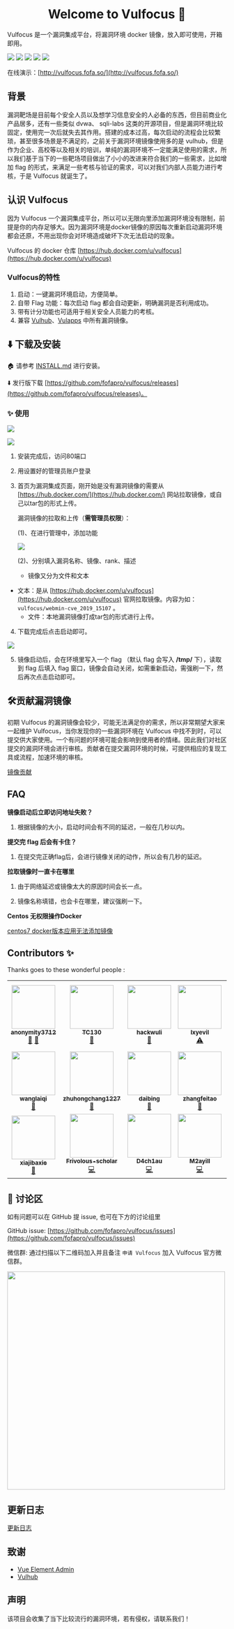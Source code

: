 <h1 align="center"> Welcome to Vulfocus 🚀 </h1>

Vulfocus 是一个漏洞集成平台，将漏洞环境 docker 镜像，放入即可使用，开箱即用。

<p>
  <img src="https://img.shields.io/github/stars/fofapro/vulfocus.svg?style=flat-square" />
  <img src="https://img.shields.io/github/release/fofapro/vulfocus.svg?style=flat-square" />
  <img src="https://img.shields.io/github/release/fofapro/vulfocus.svg?color=blue&label=update&style=flat-square" />
  <img src="https://img.shields.io/github/license/fofapro/vulfocus?style=flat-square" />
  <!-- ALL-CONTRIBUTORS-BADGE:START - Do not remove or modify this section -->
<img src="https://img.shields.io/badge/all_contributors-19-orange.svg?style=flat-square" />
<!-- ALL-CONTRIBUTORS-BADGE:END -->
</p>

在线演示：[http://vulfocus.fofa.so/](http://vulfocus.fofa.so/)

## 背景

漏洞靶场是目前每个安全人员以及想学习信息安全的人必备的东西，但目前商业化产品居多，还有一些类似 dvwa、 sqli-labs 这类的开源项目，但是漏洞环境比较固定，使用完一次后就失去其作用。搭建的成本过高，每次启动的流程会比较繁琐，甚至很多场景是不满足的，之前关于漏洞环境镜像使用多的是 vulhub，但是作为企业、高校等以及相关的培训，单纯的漏洞环境不一定能满足使用的需求，所以我们基于当下的一些靶场项目做出了小小的改进来符合我们的一些需求，比如增加 flag 的形式，来满足一些考核与验证的需求，可以对我们内部人员能力进行考核，于是 Vulfocus 就诞生了。

## 认识 Vulfocus

因为 Vulfocus 一个漏洞集成平台，所以可以无限向里添加漏洞环境没有限制，前提是你的内存足够大。因为漏洞环境是docker镜像的原因每次重新启动漏洞环境都会还原，不用出现你会对环境造成破坏下次无法启动的现象。

Vulfocus 的 docker 仓库 [https://hub.docker.com/u/vulfocus](https://hub.docker.com/u/vulfocus)

### Vulfocus的特性


1. 启动：一键漏洞环境启动，方便简单。
2. 自带 Flag 功能：每次启动 flag 都会自动更新，明确漏洞是否利用成功。
3. 带有计分功能也可适用于相关安全人员能力的考核。
4. 兼容 [Vulhub](https://vulhub.org/)、[Vulapps](http://vulapps.evalbug.com/) 中所有漏洞镜像。


##  ⬇️ 下载及安装

🏠 请参考 [INSTALL.md](./INSTALL.md) 进行安装。

⬇️ 发行版下载 [https://github.com/fofapro/vulfocus/releases](https://github.com/fofapro/vulfocus/releases)。

### ✨ 使用

![](./imgs/register.gif)

![](./imgs/login.gif)

1. 安装完成后，访问80端口

2. 用设置好的管理员账户登录

3. 首页为漏洞集成页面，刚开始是没有漏洞镜像的需要从 [https://hub.docker.com/](https://hub.docker.com/) 网站拉取镜像，或自己以tar包的形式上传。

   漏洞镜像的拉取和上传（**需管理员权限**）：

   (1)、在进行管理中，添加功能

   ![](./imgs/image.gif)

   (2)、分别填入漏洞名称、镜像、rank、描述

   - 镜像又分为文件和文本
  - 文本：是从 [https://hub.docker.com/u/vulfocus](https://hub.docker.com/u/vulfocus) 官网拉取镜像。内容为如： `vulfocus/webmin-cve_2019_15107` 。
     - 文件：本地漏洞镜像打成tar包的形式进行上传。
   
4. 下载完成后点击启动即可。

![](./imgs/flag.gif)

5. 镜像启动后，会在环境里写入一个 flag （默认 flag 会写入 **/tmp/** 下），读取到 flag 后填入 flag 窗口，镜像会自动关闭，如需重新启动，需强刷一下，然后再次点击启动即可。


## 🛠贡献漏洞镜像

初期 Vulfocus 的漏洞镜像会较少，可能无法满足你的需求，所以非常期望大家来一起维护 Vulfocus，当你发现你的一些漏洞环境在 Vulfocus 中找不到时，可以提交供大家使用。一个有问题的环境可能会影响到使用者的情绪。因此我们对社区提交的漏洞环境会进行审核。贡献者在提交漏洞环境的时候，可提供相应的复现工具或流程，加速环境的审核。

[镜像贡献](./images/CONTRIBUTION.md)

## FAQ

**镜像启动后立即访问地址失败？**

1. 根据镜像的大小，启动时间会有不同的延迟，一般在几秒以内。

**提交完 flag 后会有卡住？**

1. 在提交完正确flag后，会进行镜像关闭的动作，所以会有几秒的延迟。

**拉取镜像时一直卡在哪里**

1. 由于网络延迟或镜像太大的原因时间会长一点。

2. 镜像名称填错，也会卡在哪里，建议强刷一下。

**Centos 无权限操作Docker**

[centos7 docker版本应用无法添加镜像](https://github.com/fofapro/vulfocus/issues/6)

## Contributors ✨

Thanks goes to these wonderful people :

<!-- ALL-CONTRIBUTORS-LIST:START - Do not remove or modify this section -->
<!-- prettier-ignore-start -->
<!-- markdownlint-disable -->
<table>
  <tr>
    <td align="center"><a href="https://github.com/anonymity3712"><img src="https://avatars0.githubusercontent.com/u/40228178?v=4" width="100px;" alt=""/><br /><sub><b>anonymity3712</b></sub></a><br /><a href="https://github.com/fofapro/vulfocus/issues?q=author%3Aanonymity3712" title="Bug reports">🐛</a> <a href="#blog-anonymity3712" title="Blogposts">📝</a></td>
    <td align="center"><a href="https://github.com/TC130"><img src="https://avatars2.githubusercontent.com/u/8563648?v=4" width="100px;" alt=""/><br /><sub><b>TC130</b></sub></a><br /><a href="https://github.com/fofapro/vulfocus/issues?q=author%3ATC130" title="Bug reports">🐛</a></td>
    <td align="center"><a href="https://github.com/hackwuli"><img src="https://avatars1.githubusercontent.com/u/47844992?v=4" width="100px;" alt=""/><br /><sub><b>hackwuli</b></sub></a><br /><a href="#question-hackwuli" title="Answering Questions">💬</a></td>
    <td align="center"><a href="https://github.com/lxyevil"><img src="https://avatars3.githubusercontent.com/u/17840712?v=4" width="100px;" alt=""/><br /><sub><b>lxyevil</b></sub></a><br /><a href="https://github.com/fofapro/vulfocus/commits?author=lxyevil" title="Tests">⚠️</a></td>
    <td align="center"><a href="https://github.com/littleheary"><img src="https://avatars3.githubusercontent.com/u/26987382?v=4" width="100px;" alt=""/><br /><sub><b>littleheary</b></sub></a><br /><a href="https://github.com/fofapro/vulfocus/pulls?q=is%3Apr+reviewed-by%3Alittleheary" title="Reviewed Pull Requests">👀</a></td>
    <td align="center"><a href="https://github.com/q2118cs"><img src="https://avatars0.githubusercontent.com/u/18305067?v=4" width="100px;" alt=""/><br /><sub><b>Rai Sun</b></sub></a><br /><a href="#ideas-q2118cs" title="Ideas, Planning, & Feedback">🤔</a></td>
    <td align="center"><a href="https://github.com/luobei-Dynamic"><img src="https://avatars2.githubusercontent.com/u/13211734?v=4" width="100px;" alt=""/><br /><sub><b>luobei-Dynamic</b></sub></a><br /><a href="#ideas-luobei-Dynamic" title="Ideas, Planning, & Feedback">🤔</a></td>
  </tr>
  <tr>
    <td align="center"><a href="https://github.com/wanglaiqi"><img src="https://avatars3.githubusercontent.com/u/9366714?v=4" width="100px;" alt=""/><br /><sub><b>wanglaiqi</b></sub></a><br /><a href="#ideas-wanglaiqi" title="Ideas, Planning, & Feedback">🤔</a></td>
    <td align="center"><a href="https://github.com/zhuhongchang1227"><img src="https://avatars2.githubusercontent.com/u/59280688?v=4" width="100px;" alt=""/><br /><sub><b>zhuhongchang1227</b></sub></a><br /><a href="#ideas-zhuhongchang1227" title="Ideas, Planning, & Feedback">🤔</a></td>
    <td align="center"><a href="https://github.com/daibing125"><img src="https://avatars1.githubusercontent.com/u/49011861?v=4" width="100px;" alt=""/><br /><sub><b>daibing</b></sub></a><br /><a href="#ideas-daibing125" title="Ideas, Planning, & Feedback">🤔</a></td>
    <td align="center"><a href="https://github.com/zhangfeitao"><img src="https://avatars0.githubusercontent.com/u/10626929?v=4" width="100px;" alt=""/><br /><sub><b>zhangfeitao</b></sub></a><br /><a href="#ideas-zhangfeitao" title="Ideas, Planning, & Feedback">🤔</a></td>
    <td align="center"><a href="https://github.com/TORRYGUO"><img src="https://avatars0.githubusercontent.com/u/43666746?v=4" width="100px;" alt=""/><br /><sub><b>TORRYGUO</b></sub></a><br /><a href="#ideas-TORRYGUO" title="Ideas, Planning, & Feedback">🤔</a></td>
    <td align="center"><a href="https://github.com/Becivells"><img src="https://avatars2.githubusercontent.com/u/12883127?v=4" width="100px;" alt=""/><br /><sub><b>李大壮</b></sub></a><br /><a href="https://github.com/fofapro/vulfocus/commits?author=Becivells" title="Documentation">📖</a></td>
    <td align="center"><a href="https://github.com/Vdeem"><img src="https://avatars1.githubusercontent.com/u/24988893?v=4" width="100px;" alt=""/><br /><sub><b>Vdeem</b></sub></a><br /><a href="#blog-Vdeem" title="Blogposts">📝</a></td>
  </tr>
  <tr>
    <td align="center"><a href="https://github.com/xiajibaxie"><img src="https://avatars2.githubusercontent.com/u/45410321?v=4" width="100px;" alt=""/><br /><sub><b>xiajibaxie</b></sub></a><br /><a href="#blog-xiajibaxie" title="Blogposts">📝</a></td>
    <td align="center"><a href="https://github.com/Frivolous-scholar"><img src="https://avatars0.githubusercontent.com/u/48624840?v=4" width="100px;" alt=""/><br /><sub><b>Frivolous-scholar</b></sub></a><br /><a href="https://github.com/fofapro/vulfocus/commits?author=Frivolous-scholar" title="Code">💻</a></td>
    <td align="center"><a href="https://github.com/D4ch1au"><img src="https://avatars3.githubusercontent.com/u/46175208?v=4" width="100px;" alt=""/><br /><sub><b>D4ch1au</b></sub></a><br /><a href="https://github.com/fofapro/vulfocus/commits?author=D4ch1au" title="Code">💻</a></td>
    <td align="center"><a href="https://github.com/M2ayill"><img src="https://avatars2.githubusercontent.com/u/22850233?v=4" width="100px;" alt=""/><br /><sub><b>M2ayill</b></sub></a><br /><a href="https://github.com/fofapro/vulfocus/commits?author=m2ayill" title="Code">💻</a></td>
    <td align="center"><a href="https://github.com/Whippet0"><img src="https://avatars0.githubusercontent.com/u/46486374?v=4" width="100px;" alt=""/><br /><sub><b>Whippet</b></sub></a><br /><a href="https://github.com/fofapro/vulfocus/commits?author=Whippet0" title="Code">💻</a></td>
  </tr>
</table>

<!-- markdownlint-enable -->
<!-- prettier-ignore-end -->
<!-- ALL-CONTRIBUTORS-LIST:END -->

## 📝 讨论区

如有问题可以在 GitHub 提 issue, 也可在下方的讨论组里

GitHub issue: [https://github.com/fofapro/vulfocus/issues](https://github.com/fofapro/vulfocus/issues)

微信群: 通过扫描以下二维码加入并且备注 `申请 Vulfocus` 加入 Vulfocus 官方微信群。

<img src="./imgs/wechat.jpeg" widht="500px" height="500px"  />


## 更新日志

[更新日志](./CHANGELOG.md)

## 致谢

- [Vue Element Admin](https://github.com/PanJiaChen/vue-element-admin)
- [Vulhub](https://vulhub.org/)

## 声明

该项目会收集了当下比较流行的漏洞环境，若有侵权，请联系我们！